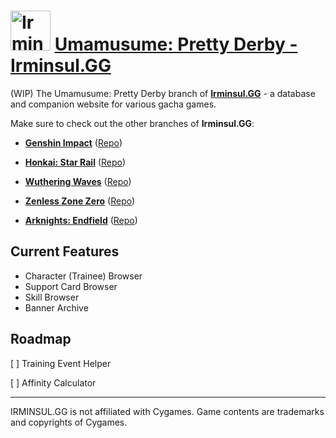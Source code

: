 # <img src="https://assets.irminsul.gg/main/icons/Uma.png" alt="Irminsul.GG" width="64" /> **[Umamusume: Pretty Derby - Irminsul.GG](https://uma.irminsul.gg/)**

(WIP) The Umamusume: Pretty Derby branch of **[Irminsul.GG](https://irminsul.gg/)** - a database and companion website for various gacha games.

Make sure to check out the other branches of **Irminsul.GG**:

- [**Genshin Impact**](https://genshin.irminsul.gg/) ([Repo](https://github.com/bcheung98/project-irminsul))

- [**Honkai: Star Rail**](https://hsr.irminsul.gg/) ([Repo](https://github.com/bcheung98/project-stellaron))

- [**Wuthering Waves**](https://wuwa.irminsul.gg/) ([Repo](https://github.com/bcheung98/project-tacetite))

- [**Zenless Zone Zero**](https://zzz.irminsul.gg/) ([Repo](https://github.com/bcheung98/project-phaethon))

- [**Arknights: Endfield**](https://endfield.irminsul.gg/) ([Repo](https://github.com/bcheung98/project-talos))

## **Current Features**

- Character (Trainee) Browser
- Support Card Browser
- Skill Browser
- Banner Archive

## **Roadmap**

[ ] Training Event Helper

[ ] Affinity Calculator

---

IRMINSUL.GG is not affiliated with Cygames.
Game contents are trademarks and copyrights of Cygames.
